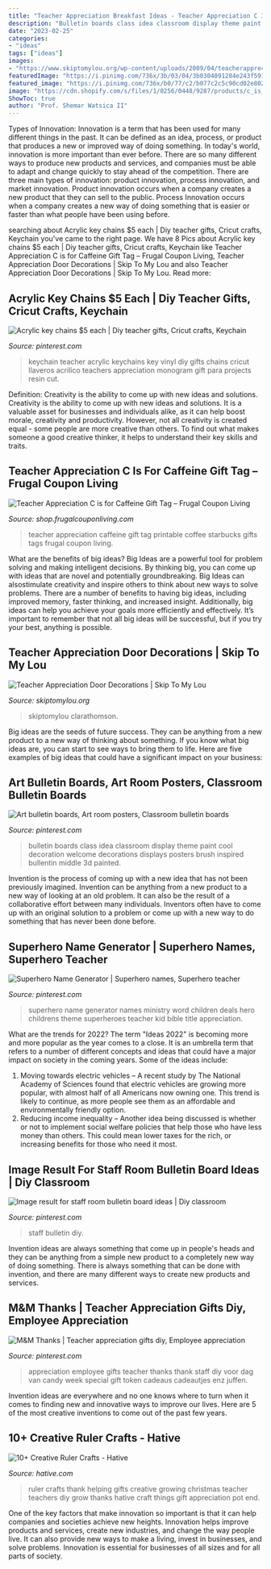 ```yaml
---
title: "Teacher Appreciation Breakfast Ideas - Teacher Appreciation C Is For Caffeine Gift Tag – Frugal Coupon Living"
description: "Bulletin boards class idea classroom display theme paint cool decoration welcome decorations displays posters brush inspired bullentin middle 3d painted"
date: "2023-02-25"
categories:
- "ideas"
tags: ["ideas"]
images:
- "https://www.skiptomylou.org/wp-content/uploads/2009/04/teacherappreciationdoor6.jpg"
featuredImage: "https://i.pinimg.com/736x/3b/03/04/3b0304091284e243f591f0bfcf06bc5d.jpg"
featured_image: "https://i.pinimg.com/736x/b0/77/c2/b077c2c5c90cd02e802aeb66516e3b61.jpg"
image: "https://cdn.shopify.com/s/files/1/0256/0448/9287/products/c_is_for_caffeine_starbucks_teacher_appreciation_printable_frugal_coupon_living_1200x1200.jpg?v=1576183571"
ShowToc: true
author: "Prof. Shemar Watsica II"
---
```



Types of Innovation:
Innovation is a term that has been used for many different things in the past. It can be defined as an idea, process, or product that produces a new or improved way of doing something. In today's world, innovation is more important than ever before. There are so many different ways to produce new products and services, and companies must be able to adapt and change quickly to stay ahead of the competition. 
There are three main types of innovation: product innovation, process innovation, and market innovation. Product innovation occurs when a company creates a new product that they can sell to the public. Process Innovation occurs when a company creates a new way of doing something that is easier or faster than what people have been using before.

	

		
searching about Acrylic key chains $5 each | Diy teacher gifts, Cricut crafts, Keychain you've came to the right page. We have 8 Pics about Acrylic key chains $5 each | Diy teacher gifts, Cricut crafts, Keychain like Teacher Appreciation C is for Caffeine Gift Tag – Frugal Coupon Living, Teacher Appreciation Door Decorations | Skip To My Lou and also Teacher Appreciation Door Decorations | Skip To My Lou. Read more:
		
    
## Acrylic Key Chains $5 Each | Diy Teacher Gifts, Cricut Crafts, Keychain

<img loading=lazy src="https://i.pinimg.com/736x/54/5c/34/545c3429f2e81d626c0fe89ca45cf974.jpg" onerror="this.onerror=null;this.src='https://tse3.mm.bing.net/th?id=OIP.gT4wUnYTuacCCMYy4JJogAHaJ3&amp;pid=15.1';" alt="Acrylic key chains $5 each | Diy teacher gifts, Cricut crafts, Keychain">

_Source: pinterest.com_

>keychain teacher acrylic keychains key vinyl diy gifts chains cricut llaveros acrilico teachers appreciation monogram gift para projects resin cut. 

	

Definition: Creativity is the ability to come up with new ideas and solutions.
Creativity is the ability to come up with new ideas and solutions. It is a valuable asset for businesses and individuals alike, as it can help boost morale, creativity and productivity. However, not all creativity is created equal - some people are more creative than others. To find out what makes someone a good creative thinker, it helps to understand their key skills and traits.

    
## Teacher Appreciation C Is For Caffeine Gift Tag – Frugal Coupon Living

<img loading=lazy src="https://cdn.shopify.com/s/files/1/0256/0448/9287/products/c_is_for_caffeine_starbucks_teacher_appreciation_printable_frugal_coupon_living_1200x1200.jpg?v=1576183571" onerror="this.onerror=null;this.src='https://tse4.mm.bing.net/th?id=OIP.y-InaLkOUVfijmBIGnfmBQHaJ4&amp;pid=15.1';" alt="Teacher Appreciation C is for Caffeine Gift Tag – Frugal Coupon Living">

_Source: shop.frugalcouponliving.com_

>teacher appreciation caffeine gift tag printable coffee starbucks gifts tags frugal coupon living. 

	

What are the benefits of big ideas?
Big Ideas are a powerful tool for problem solving and making intelligent decisions. By thinking big, you can come up with ideas that are novel and potentially groundbreaking. Big Ideas can alsostimulate creativity and inspire others to think about new ways to solve problems.
There are a number of benefits to having big ideas, including improved memory, faster thinking, and increased insight. Additionally, big ideas can help you achieve your goals more efficiently and effectively. It’s important to remember that not all big ideas will be successful, but if you try your best, anything is possible.

    
## Teacher Appreciation Door Decorations | Skip To My Lou

<img loading=lazy src="https://www.skiptomylou.org/wp-content/uploads/2009/04/teacherappreciationdoor6.jpg" onerror="this.onerror=null;this.src='https://tse1.mm.bing.net/th?id=OIP.e7cTy04_XG_Wo9qRiRgN3wAAAA&amp;pid=15.1';" alt="Teacher Appreciation Door Decorations | Skip To My Lou">

_Source: skiptomylou.org_

>skiptomylou clarathomson. 

	

Big ideas are the seeds of future success. They can be anything from a new product to a new way of thinking about something. If you know what big ideas are, you can start to see ways to bring them to life. Here are five examples of big ideas that could have a significant impact on your business:

    
## Art Bulletin Boards, Art Room Posters, Classroom Bulletin Boards

<img loading=lazy src="https://i.pinimg.com/736x/47/eb/83/47eb83ae8576c67ad28d0d78ce914d34--pinterest-bulletin-board-class-bulletin-boards.jpg" onerror="this.onerror=null;this.src='https://tse4.mm.bing.net/th?id=OIP.R4ooS4vgqsqBI8tn9LkiJAHaJ6&amp;pid=15.1';" alt="Art bulletin boards, Art room posters, Classroom bulletin boards">

_Source: pinterest.com_

>bulletin boards class idea classroom display theme paint cool decoration welcome decorations displays posters brush inspired bullentin middle 3d painted. 

	

Invention is the process of coming up with a new idea that has not been previously imagined. Invention can be anything from a new product to a new way of looking at an old problem. It can also be the result of a collaborative effort between many individuals. Inventors often have to come up with an original solution to a problem or come up with a new way to do something that has never been done before.

    
## Superhero Name Generator | Superhero Names, Superhero Teacher

<img loading=lazy src="https://i.pinimg.com/736x/b0/77/c2/b077c2c5c90cd02e802aeb66516e3b61.jpg" onerror="this.onerror=null;this.src='https://tse4.mm.bing.net/th?id=OIP.W-MkwoACbukw8jHQL2jsSwHaJ3&amp;pid=15.1';" alt="Superhero Name Generator | Superhero names, Superhero teacher">

_Source: pinterest.com_

>superhero name generator names ministry word children deals hero childrens theme superheroes teacher kid bible title appreciation. 

	

What are the trends for 2022?
The term "Ideas 2022" is becoming more and more popular as the year comes to a close. It is an umbrella term that refers to a number of different concepts and ideas that could have a major impact on society in the coming years. Some of the ideas include: 
1) Moving towards electric vehicles – A recent study by The National Academy of Sciences found that electric vehicles are growing more popular, with almost half of all Americans now owning one. This trend is likely to continue, as more people see them as an affordable and environmentally friendly option. 
2) Reducing income inequality – Another idea being discussed is whether or not to implement social welfare policies that help those who have less money than others. This could mean lower taxes for the rich, or increasing benefits for those who need it most.

    
## Image Result For Staff Room Bulletin Board Ideas | Diy Classroom

<img loading=lazy src="https://i.pinimg.com/736x/3d/37/41/3d37415fa056ea1d58b71dbf5e9b97a3.jpg" onerror="this.onerror=null;this.src='https://tse1.mm.bing.net/th?id=OIP.dOJ-HTi-vQbJWjYN8e3hnQHaJ3&amp;pid=15.1';" alt="Image result for staff room bulletin board ideas | Diy classroom">

_Source: pinterest.com_

>staff bulletin diy. 

	

Invention ideas are always something that come up in people's heads and they can be anything from a simple new product to a completely new way of doing something. There is always something that can be done with invention, and there are many different ways to create new products and services.

    
## M&amp;M Thanks | Teacher Appreciation Gifts Diy, Employee Appreciation

<img loading=lazy src="https://i.pinimg.com/736x/3b/03/04/3b0304091284e243f591f0bfcf06bc5d.jpg" onerror="this.onerror=null;this.src='https://tse3.mm.bing.net/th?id=OIP.NiXRdCDNOr9_nwLv4RTLdgHaJ3&amp;pid=15.1';" alt="M&amp;M Thanks | Teacher appreciation gifts diy, Employee appreciation">

_Source: pinterest.com_

>appreciation employee gifts teacher thanks thank staff diy voor dag van candy week special gift token cadeaus cadeautjes enz juffen. 

	

Invention ideas are everywhere and no one knows where to turn when it comes to finding new and innovative ways to improve our lives. Here are 5 of the most creative inventions to come out of the past few years.

    
## 10+ Creative Ruler Crafts - Hative

<img loading=lazy src="http://hative.com/wp-content/uploads/2014/11/ruler-crafts/3-thank-you-for-helping-me-growing.jpg" onerror="this.onerror=null;this.src='https://tse1.mm.bing.net/th?id=OIP.7iB7KpekDrrpHw3-Ax2wWwHaLG&amp;pid=15.1';" alt="10+ Creative Ruler Crafts - Hative">

_Source: hative.com_

>ruler crafts thank helping gifts creative growing christmas teacher teachers diy grow thanks hative craft things gift appreciation pot end. 

	

One of the key factors that make innovation so important is that it can help companies and societies achieve new heights. Innovation helps improve products and services, create new industries, and change the way people live. It can also provide new ways to make a living, invest in businesses, and solve problems. Innovation is essential for businesses of all sizes and for all parts of society.


